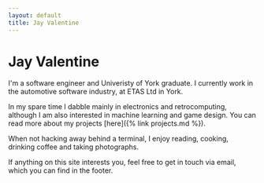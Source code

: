 ```yaml
---
layout: default
title: Jay Valentine
---
```

# Jay Valentine

I'm a software engineer and Univeristy of York graduate.
I currently work in the automotive software industry, at ETAS Ltd in York.

In my spare time I dabble mainly in electronics and retrocomputing, although I am also interested
in machine learning and game design. You can read more about my projects [here]({% link projects.md %}).

When not hacking away behind a terminal, I enjoy reading, cooking, drinking coffee and taking photographs.

If anything on this site interests you, feel free to get in touch via email, which you can find in the footer.

